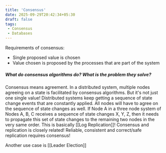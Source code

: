 ```yaml
---
title: 'Consensus'
date: 2025-09-29T20:42:34+05:30
draft: false
tags:
 - Consensus
 - Databases
---
```


Requirements of consensus:
* Single  proposed value is chosen
* Value chosen is proposed by the processes that are part of the system

##### **What do consensus algorithms do? What is the problem they solve?**
Consensus means agreement. In a distributed system, multiple nodes agreeing on a state is facilitated by consensus algorithms. But it's not just one single value! Distributed systems keep getting a sequence of state change events that are constantly applied. All nodes will have to agree on the sequence of state changes as well. If Node A in a three node system of Nodes A, B, C receives a sequence of state changes X, Y, Z, then it needs to propagate this set of state changes to the remaining two nodes in the very same order. This is basically [[Log Replication]]!
Consensus and replication is closely related! Reliable, consistent and correct/safe replication requires consensus!

Another use case is [[Leader Election]]

